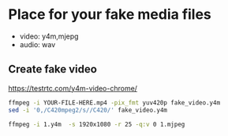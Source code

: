 # Place for your fake media files

* video: y4m,mjepg
* audio: wav

## Create fake video

<https://testrtc.com/y4m-video-chrome/>

```bash
ffmpeg -i YOUR-FILE-HERE.mp4 -pix_fmt yuv420p fake_video.y4m
sed -i '0,/C420mpeg2/s//C420/' fake_video.y4m
```

```bash
ffmpeg -i 1.y4m  -s 1920x1080 -r 25 -q:v 0 1.mjpeg
```
